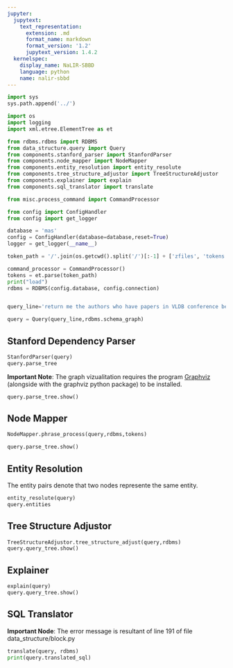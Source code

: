 ```yaml
---
jupyter:
  jupytext:
    text_representation:
      extension: .md
      format_name: markdown
      format_version: '1.2'
      jupytext_version: 1.4.2
  kernelspec:
    display_name: NaLIR-SBBD
    language: python
    name: nalir-sbbd
---
```


```python
import sys
sys.path.append('../')

import os
import logging
import xml.etree.ElementTree as et

from rdbms.rdbms import RDBMS
from data_structure.query import Query
from components.stanford_parser import StanfordParser
from components.node_mapper import NodeMapper
from components.entity_resolution import entity_resolute
from components.tree_structure_adjustor import TreeStructureAdjustor
from components.explainer import explain
from components.sql_translator import translate

from misc.process_command import CommandProcessor

from config import ConfigHandler
from config import get_logger
```

```python
database = 'mas'
config = ConfigHandler(database=database,reset=True)
logger = get_logger(__name__)

token_path = '/'.join(os.getcwd().split('/')[:-1] + ['zfiles', 'tokens.xml'])
```

```python
command_processor = CommandProcessor()
tokens = et.parse(token_path)
print("load")
rdbms = RDBMS(config.database, config.connection)


query_line='return me the authors who have papers in VLDB conference before 2002 after 1995.'
```

```python
query = Query(query_line,rdbms.schema_graph)
```

## Stanford Dependency Parser

```python
StanfordParser(query)
query.parse_tree
```

**Important Note**: The graph vizualitation requires the program [Graphviz](https://graphviz.org/) (alongside with the graphviz python package) to be installed.

```python
query.parse_tree.show()
```

## Node Mapper

```python
NodeMapper.phrase_process(query,rdbms,tokens)
```

```python
query.parse_tree.show()
```

##  Entity Resolution


The entity pairs denote that two nodes represente the same entity.

```python
entity_resolute(query)
query.entities
```

## Tree Structure Adjustor

```python
TreeStructureAdjustor.tree_structure_adjust(query,rdbms)
query.query_tree.show()
```

## Explainer

```python
explain(query)
query.query_tree.show()
```

## SQL Translator


**Important Node**: The error message is resultant of line 191 of file data_structure/block.py

```python
translate(query, rdbms)
print(query.translated_sql)
```
